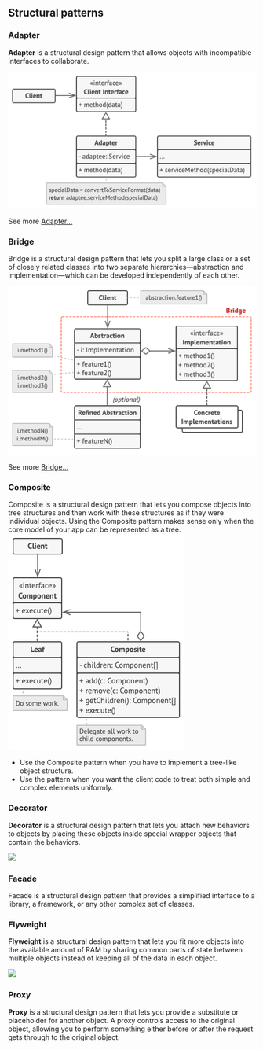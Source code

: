 ## Structural patterns

### Adapter
**Adapter** is a structural design pattern that allows objects with incompatible interfaces to collaborate.

![adapter-structure](assets/structural/adapter-structure.png)

See more [Adapter...](structural/adapter.md)

### Bridge
Bridge is a structural design pattern that lets you split a large class or a set of closely related classes into two separate hierarchies—abstraction and implementation—which can be developed independently of each other.

![bridge-structure](assets/structural/bridge-structure.png)

See more [Bridge...](structural/bridge.md)

### Composite
Composite is a structural design pattern that lets you compose objects into tree structures and then work with these structures as if they were individual objects.
Using the Composite pattern makes sense only when the core model of your app can be represented as a tree.
![](assets/structural/composite-structure.png)

- Use the Composite pattern when you have to implement a tree-like object structure.
- Use the pattern when you want the client code to treat both simple and complex elements uniformly.

### Decorator
**Decorator** is a structural design pattern that lets you attach new behaviors to objects by placing these objects inside special wrapper objects that contain the behaviors.

![](assets/structural/decorator-structure.png)
### Facade
Facade is a structural design pattern that provides a simplified interface to a library, a framework, or any other complex set of classes.

### Flyweight
**Flyweight** is a structural design pattern that lets you fit more objects into the available amount of RAM by sharing common parts of state between multiple objects instead of keeping all of the data in each object.

![](assets/structural/lightweight-structure.png)
### Proxy
**Proxy** is a structural design pattern that lets you provide a substitute or placeholder for another object. A proxy controls access to the original object, allowing you to perform something either before or after the request gets through to the original object.
